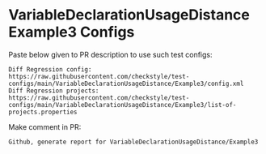 # VariableDeclarationUsageDistance Example3 Configs
Paste below given to PR description to use such test configs:
```
Diff Regression config: https://raw.githubusercontent.com/checkstyle/test-configs/main/VariableDeclarationUsageDistance/Example3/config.xml
Diff Regression projects: https://raw.githubusercontent.com/checkstyle/test-configs/main/VariableDeclarationUsageDistance/Example3/list-of-projects.properties
```
Make comment in PR:
```
Github, generate report for VariableDeclarationUsageDistance/Example3
```
